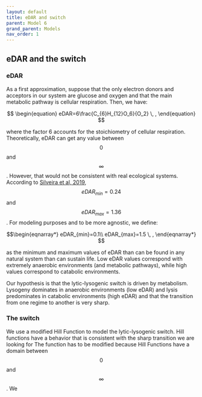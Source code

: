 ```yaml
---
layout: default
title: eDAR and switch
parent: Model 6
grand_parent: Models
nav_order: 1
---
```


## eDAR and the switch

### eDAR
As a first approximation, suppose that the only electron donors and acceptors in our system are glucose and oxygen and that the main metabolic pathway is cellular respiration.
 Then, we have:

$$
\begin{equation}
   eDAR=6\frac{C_{6}H_{12}O_6}{O_2} \, ,
\end{equation}
$$

where the factor 6 accounts for the stoichiometry of cellular respiration. Theoretically, eDAR can get any value between $$0$$ and $$\infty$$. However, that would not be consistent
with real ecological systems. According to [Silveira et al, 2019](https://doi.org/10.7554/eLife.49114), $$eDAR_{min}=0.24$$ and $$eDAR_{max}=1.36$$. For modeling purposes and to be more
agnostic, we define:

$$\begin{eqnarray*}
eDAR_{min}=0.1\\
eDAR_{max}=1.5 \, ,
\end{eqnarray*}	$$

as the minimum and maximum values of eDAR than can be found in any natural system than can sustain life. Low eDAR values correspond with extremely anaerobic environments (and metabolic pathways), while
high values correspond to catabolic environments. 

Our hypothesis is that the lytic-lysogenic switch is driven by metabolism. Lysogeny dominates in anaerobic environments (low eDAR) and lysis predominates in catabolic environments (high eDAR) and that the 
transition from one regime to another is very sharp.

### The switch

We use a modified Hill Function to model the lytic-lysogenic switch. Hill functions have a behavior that is consistent with the sharp transition we are looking for
The function has to be modified because Hill Functions have a domain between $$0$$ and $$\infty$$. We 
 
